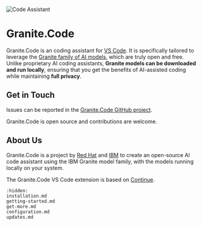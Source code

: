 ![Code Assistant](img/assistant.webp)

# Granite.Code

Granite.Code is an coding assistant for [VS Code](https://code.visualstudio.com/). It is specifically tailored to leverage the [Granite family of AI models](https://www.ibm.com/granite), which are truly open and free. Unlike proprietary AI coding assistants, **Granite models can be downloaded and run locally**, ensuring that you get the benefits of AI-assisted coding while maintaining **full privacy**.

## Get in Touch

Issues can be reported in the [Granite.Code GitHub project](https://github.com/Granite-Code/).

Granite.Code is open source and contributions are welcome.

## About Us

Granite.Code is a project by [Red Hat](https://www.redhat.com/) and [IBM](https://www.ibm.com/) to create an open-source AI code assistant using the IBM Granite model family, with the models running locally on your system.

The Granite.Code VS Code extension is based on [Continue](https://github.com/continuedev/continue).

```{toctree}
:hidden:
installation.md
getting-started.md
get-more.md
configuration.md
updates.md
```
